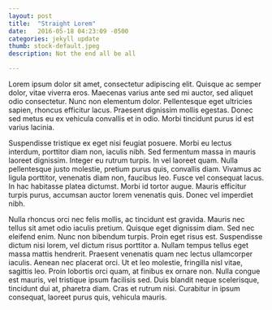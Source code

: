 ```yaml
---
layout: post
title:  "Straight Lorem"
date:   2016-05-18 04:23:09 -0500
categories: jekyll update
thumb: stock-default.jpeg
description: Not the end all be all

---
```

Lorem ipsum dolor sit amet, consectetur adipiscing elit. Quisque ac semper dolor, vitae viverra eros. Maecenas varius ante sed mi auctor, sed aliquet odio consectetur. Nunc non elementum dolor. Pellentesque eget ultricies sapien, rhoncus efficitur lacus. Praesent dignissim mollis egestas. Donec sed metus eu ex vehicula convallis et in odio. Morbi tincidunt purus id est varius lacinia.

Suspendisse tristique ex eget nisi feugiat posuere. Morbi eu lectus interdum, porttitor diam non, iaculis nibh. Sed fermentum massa in mauris laoreet dignissim. Integer eu rutrum turpis. In vel laoreet quam. Nulla pellentesque justo molestie, pretium purus quis, convallis diam. Vivamus ac ligula porttitor, venenatis diam non, faucibus leo. Fusce vel consequat lacus. In hac habitasse platea dictumst. Morbi id tortor augue. Mauris efficitur turpis purus, accumsan auctor lorem venenatis quis. Donec vel imperdiet nibh.

Nulla rhoncus orci nec felis mollis, ac tincidunt est gravida. Mauris nec tellus sit amet odio iaculis pretium. Quisque eget dignissim diam. Sed nec eleifend enim. Nunc non bibendum turpis. Proin eget risus est. Suspendisse dictum nisi lorem, vel dictum risus porttitor a. Nullam tempus tellus eget massa mattis hendrerit. Praesent venenatis quam nec lectus ullamcorper iaculis. Aenean nec placerat orci. Ut et leo molestie, fringilla nisl vitae, sagittis leo. Proin lobortis orci quam, at finibus ex ornare non. Nulla congue est mauris, vel tristique ipsum facilisis sed. Duis blandit neque scelerisque, tincidunt dui at, pharetra diam. Cras et rutrum nisi. Curabitur in ipsum consequat, laoreet purus quis, vehicula mauris.